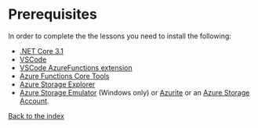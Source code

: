 # Prerequisites

In order to complete the the lessons you need to install the following:

- [.NET Core 3.1](https://dotnet.microsoft.com/download/dotnet-core)
- [VSCode](https://code.visualstudio.com/Download)
- [VSCode AzureFunctions extension](https://github.com/Microsoft/vscode-azurefunctions)
- [Azure Functions Core Tools](https://github.com/Azure/azure-functions-core-tools)
- [Azure Storage Explorer](https://azure.microsoft.com/en-us/features/storage-explorer/)
- [Azure Storage Emulator](https://docs.microsoft.com/en-us/azure/storage/common/storage-use-emulator) (Windows only) or [Azurite](https://docs.microsoft.com/en-us/azure/storage/common/storage-use-azurite) or an [Azure Storage Account](https://docs.microsoft.com/en-us/azure/storage/common/storage-account-create?tabs=azure-portal).

[Back to the index](_index.md)